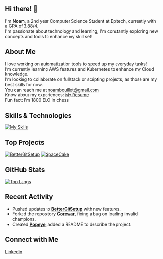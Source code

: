 ## Hi there! 👋

I'm **Noam**, a 2nd year Computer Science Student at Epitech, currently with a GPA of 3.88/4.  
I'm passionate about technology and learning, I'm constantly exploring new concepts and tools to enhance my skill set!

## About Me

I love working on automatization tools to speed up my everyday tasks!  
I’m currently learning AWS features and Kubernetes to enhance my Cloud knowledge.  
I’m looking to collaborate on fullstack or scripting projects, as those are my best skills for now.  
You can reach me at noambouillet@gmail.com  
Know about my experiences: [My Resume](https://raw.githubusercontent.com/NoamBouillet/NoamBouillet/main/CV_NoamBouilletDevJunior.pdf)  
Fun fact: I'm 1800 ELO in chess

## Skills & Technologies

[![My Skills](https://skillicons.dev/icons?i=c,cpp,cs,py,bash,js,ts,git,github,githubactions,gitlab,angular,react,nodejs,nextjs,dotnet,docker,kubernetes,aws,terraform&perline=8)](https://skillicons.dev)

## Top Projects

[![**BetterGitSetup**](https://github-readme-stats.vercel.app/api/pin/?username=NoamBouillet&repo=BetterGitSetup&theme=dark)](https://github.com/NoamBouillet/BetterGitSetup)
[![**SpaceCake**](https://github-readme-stats.vercel.app/api/pin/?username=NoamBouillet&repo=SpaceCake&theme=dark)](https://github.com/NoamBouillet/SpaceCake)

## GitHub Stats

[![Top Langs](https://github-readme-stats.vercel.app/api/top-langs/?username=NoamBouillet&layout=compact&theme=dark)](https://github.com/anuraghazra/github-readme-stats)

## Recent Activity

- Pushed updates to [**BetterGitSetup**](https://github.com/NoamBouillet/BetterGitSetup) with new features.
- Forked the repository [**Corewar**](https://github.com/NoamBouillet/Corewar), fixing a bug on loading invalid champions.
- Created [**Popeye**](https://github.com/NoamBouillet/Popeye), added a README to describe the project.

## Connect with Me

<a href="https://www.linkedin.com/in/noambouillet" target="_blank" rel="noopener noreferrer"><Icon /> Linkedin</a>
